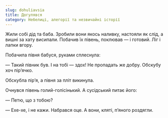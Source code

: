 ```yaml
---
slug: dohuliavsia
title: Догулявся
category: Небелиці, алегорії та незвичайні історії
---
```

Жили собі дід та баба. Зробили вони якось наливку, настояли як слід, а вишні за хату висипали. Побачив їх півень, поклював — і готовий. Ліг і лапки вгору.

Побачила півня бабуся, руками сплеснула:

— Такий півник був. І на тобі — здох! Не пропадать же добру. Обскубу хоч пір’ячко.

Обскубла пір’я, а півня за пліт викинула.

Очнувся півень голий-голісінький. А сусідський питає його:

— Петю, що з тобою?

— Ехе-хе, і не кажи. Набрався оце. А вони, кляті, п’яного роздягли.
